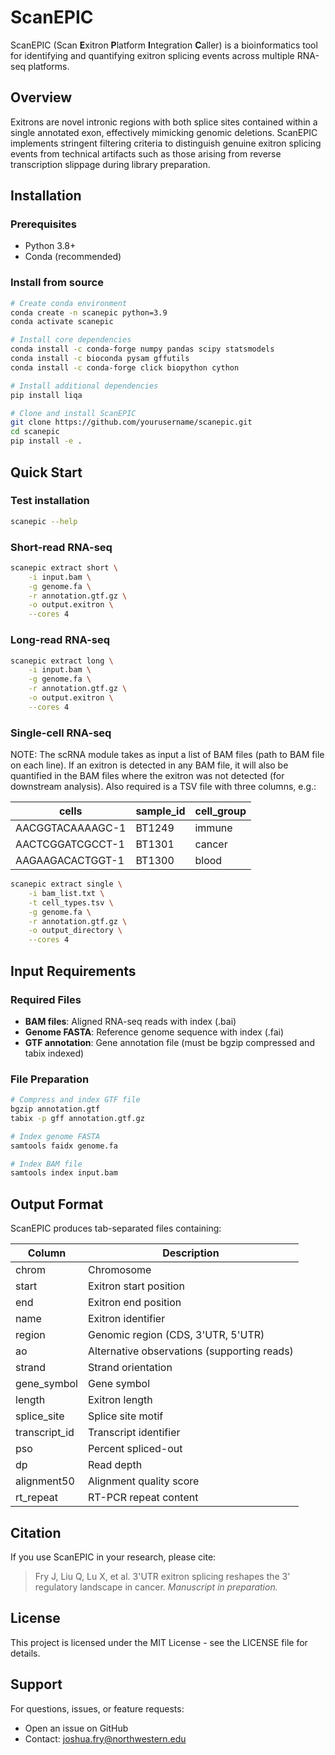 # ScanEPIC

ScanEPIC (Scan **E**xitron **P**latform **I**ntegration **C**aller) is a bioinformatics tool for identifying and quantifying exitron splicing events across multiple RNA-seq platforms.

## Overview

Exitrons are novel intronic regions with both splice sites contained within a single annotated exon, effectively mimicking genomic deletions. ScanEPIC implements stringent filtering criteria to distinguish genuine exitron splicing events from technical artifacts such as those arising from reverse transcription slippage during library preparation.


## Installation

### Prerequisites

- Python 3.8+
- Conda (recommended)

### Install from source

```bash
# Create conda environment
conda create -n scanepic python=3.9
conda activate scanepic

# Install core dependencies
conda install -c conda-forge numpy pandas scipy statsmodels
conda install -c bioconda pysam gffutils
conda install -c conda-forge click biopython cython

# Install additional dependencies
pip install liqa

# Clone and install ScanEPIC
git clone https://github.com/yourusername/scanepic.git
cd scanepic
pip install -e .
```

## Quick Start

### Test installation
```bash
scanepic --help
```

### Short-read RNA-seq
```bash
scanepic extract short \
    -i input.bam \
    -g genome.fa \
    -r annotation.gtf.gz \
    -o output.exitron \
    --cores 4
```

### Long-read RNA-seq
```bash
scanepic extract long \
    -i input.bam \
    -g genome.fa \
    -r annotation.gtf.gz \
    -o output.exitron \
    --cores 4
```

### Single-cell RNA-seq

NOTE: The scRNA module takes as input a list of BAM files (path to BAM file on each line). If an exitron is detected in any BAM file, it will also be quantified in the BAM files where the exitron was not detected (for downstream analysis). Also required is a TSV file with three columns, e.g.:

| cells | sample_id | cell_group |
|--------|-------------|-------------|
| AACGGTACAAAAGC-1 | BT1249 | immune | 
| AACTCGGATCGCCT-1 | BT1301 | cancer |
| AAGAAGACACTGGT-1 | BT1300 | blood |


```bash
scanepic extract single \
    -i bam_list.txt \
    -t cell_types.tsv \
    -g genome.fa \
    -r annotation.gtf.gz \
    -o output_directory \
    --cores 4
```

## Input Requirements

### Required Files
- **BAM files**: Aligned RNA-seq reads with index (.bai)
- **Genome FASTA**: Reference genome sequence with index (.fai)
- **GTF annotation**: Gene annotation file (must be bgzip compressed and tabix indexed)

### File Preparation
```bash
# Compress and index GTF file
bgzip annotation.gtf
tabix -p gff annotation.gtf.gz

# Index genome FASTA
samtools faidx genome.fa

# Index BAM file
samtools index input.bam
```

## Output Format

ScanEPIC produces tab-separated files containing:

| Column | Description |
|--------|-------------|
| chrom | Chromosome |
| start | Exitron start position |
| end | Exitron end position |
| name | Exitron identifier |
| region | Genomic region (CDS, 3'UTR, 5'UTR) |
| ao | Alternative observations (supporting reads) |
| strand | Strand orientation |
| gene_symbol | Gene symbol |
| length | Exitron length |
| splice_site | Splice site motif |
| transcript_id | Transcript identifier |
| pso | Percent spliced-out |
| dp | Read depth |
| alignment50 | Alignment quality score |
| rt_repeat | RT-PCR repeat content |




## Citation

If you use ScanEPIC in your research, please cite:

> Fry J, Liu Q, Lu X, et al. 3'UTR exitron splicing reshapes the 3' regulatory landscape in cancer. *Manuscript in preparation.*

## License

This project is licensed under the MIT License - see the LICENSE file for details.

## Support

For questions, issues, or feature requests:
- Open an issue on GitHub
- Contact: joshua.fry@northwestern.edu
